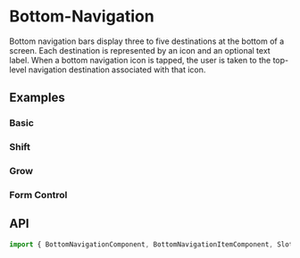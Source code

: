 # Bottom-Navigation

<app-references
issues="https://github.com/valentingavran/anglify/labels/component%3A%20Bottom%20Navigation"
material-design="https://material.io/components/bottom-navigation"
bundle-size="https://bundlephobia.com/package/@anglify/components@latest"/>

Bottom navigation bars display three to five destinations at the bottom of a screen. Each destination is represented by an icon and an
optional text label. When a bottom navigation icon is tapped, the user is taken to the top-level navigation destination associated with that icon.

## Examples

### Basic

<app-code-example component="bottom-navigation" example="basic"></app-code-example>

### Shift

<app-code-example component="bottom-navigation" example="shift"></app-code-example>

### Grow

<app-code-example component="bottom-navigation" example="grow"></app-code-example>

### Form Control

<app-code-example component="bottom-navigation" example="form-control"></app-code-example>

## API

```typescript
import { BottomNavigationComponent, BottomNavigationItemComponent, SlotDirective } from '@anglify/components';
```

<app-inputs-table components="BottomNavigationComponent, BottomNavigationItemComponent"></app-inputs-table>

<app-styling-table component="bottom-navigation"></app-styling-table>
